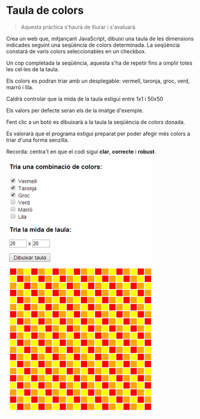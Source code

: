 Taula de colors
===================
> Aquesta pràctica s'haurà de lliurar i s'avaluarà.

Crea un web que, mitjançant JavaScript, dibuixi una taula de les dimensions indicades seguint una seqüència de colors determinada. La seqüència constarà de varis colors seleccionables en un checkbox. 

Un cop completada la seqüència, aquesta s'ha de repetir fins a omplir totes les cel·les de la taula.

Els colors es podran triar amb un desplegable: vermell, taronja, groc, verd, marró i lila.

Caldrà controlar que la mida de la taula estigui entre 1x1 i 50x50

Els valors per defecte seran els de la imatge d'exemple.

Fent clic a un botó es dibuixarà a la taula la seqüència de colors donada.

Es valorarà que el programa estigui preparat per poder afegir més colors a triar d'una forma senzilla.

Recorda: centra't en que el codi sigui **clar**, **correcte** i **robust**.

![Imatge d'exemple](img/TaulaDeColors.png)